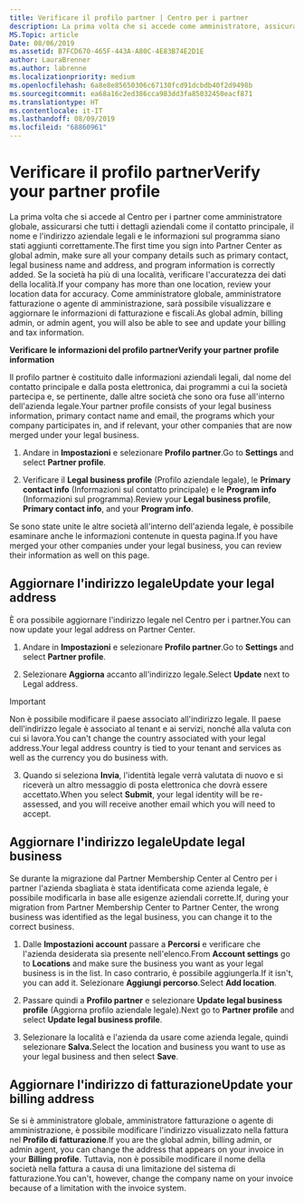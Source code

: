 ```yaml
---
title: Verificare il profilo partner | Centro per i partner
description: La prima volta che si accede come amministratore, assicurarsi che i dettagli di supporto siano corretti, registrare le esenzioni fiscali se appropriato e controllare le informazioni sul contatto nei profili.
MS.Topic: article
Date: 08/06/2019
ms.assetid: B7FCD670-465F-443A-A80C-4E83B74E2D1E
author: LauraBrenner
ms.author: labrenne
ms.localizationpriority: medium
ms.openlocfilehash: 6a8e8e85650306c67130fcd91dcbdb40f2d9498b
ms.sourcegitcommit: ea68a16c2ed386cca983dd3fa85032450eacf871
ms.translationtype: HT
ms.contentlocale: it-IT
ms.lasthandoff: 08/09/2019
ms.locfileid: "68860961"
---
```

# <a name="verify-your-partner-profile"></a><span data-ttu-id="66724-103">Verificare il profilo partner</span><span class="sxs-lookup"><span data-stu-id="66724-103">Verify your partner profile</span></span>

<span data-ttu-id="66724-104">La prima volta che si accede al Centro per i partner come amministratore globale, assicurarsi che tutti i dettagli aziendali come il contatto principale, il nome e l'indirizzo aziendale legali e le informazioni sul programma siano stati aggiunti correttamente.</span><span class="sxs-lookup"><span data-stu-id="66724-104">The first time you sign into Partner Center as  global admin, make sure all your company details such as primary contact, legal business name and address, and program information is correctly added.</span></span> <span data-ttu-id="66724-105">Se la società ha più di una località, verificare l'accuratezza dei dati della località.</span><span class="sxs-lookup"><span data-stu-id="66724-105">If your company has more than one location, review your location data for accuracy.</span></span> <span data-ttu-id="66724-106">Come amministratore globale, amministratore fatturazione o agente di amministrazione, sarà possibile visualizzare e aggiornare le informazioni di fatturazione e fiscali.</span><span class="sxs-lookup"><span data-stu-id="66724-106">As global admin, billing admin, or admin agent, you will also be able to see and update your billing and tax information.</span></span> 

<span data-ttu-id="66724-107">**Verificare le informazioni del profilo partner**</span><span class="sxs-lookup"><span data-stu-id="66724-107">**Verify your partner profile information**</span></span>

<span data-ttu-id="66724-108">Il profilo partner è costituito dalle informazioni aziendali legali, dal nome del contatto principale e dalla posta elettronica, dai programmi a cui la società partecipa e, se pertinente, dalle altre società che sono ora fuse all'interno dell'azienda legale.</span><span class="sxs-lookup"><span data-stu-id="66724-108">Your partner profile consists of your legal business information, primary contact name and email, the programs which your company participates in, and if relevant, your other companies that are now merged under your legal business.</span></span>

1.  <span data-ttu-id="66724-109">Andare in **Impostazioni** e selezionare **Profilo partner**.</span><span class="sxs-lookup"><span data-stu-id="66724-109">Go to **Settings** and select **Partner profile**.</span></span>

2.  <span data-ttu-id="66724-110">Verificare il **Legal business profile** (Profilo aziendale legale), le **Primary contact info** (Informazioni sul contatto principale) e le **Program info** (Informazioni sul programma).</span><span class="sxs-lookup"><span data-stu-id="66724-110">Review your **Legal business profile**, **Primary contact info**, and your **Program info**.</span></span>

<span data-ttu-id="66724-111">Se sono state unite le altre società all'interno dell'azienda legale, è possibile esaminare anche le informazioni contenute in questa pagina.</span><span class="sxs-lookup"><span data-stu-id="66724-111">If you have merged your other companies under your legal business, you can review their information as well on this page.</span></span>

## <a name="update-your-legal-address"></a><span data-ttu-id="66724-112">Aggiornare l'indirizzo legale</span><span class="sxs-lookup"><span data-stu-id="66724-112">Update your legal address</span></span>

<span data-ttu-id="66724-113">È ora possibile aggiornare l'indirizzo legale nel Centro per i partner.</span><span class="sxs-lookup"><span data-stu-id="66724-113">You can now update your legal address on Partner Center.</span></span>

1. <span data-ttu-id="66724-114">Andare in **Impostazioni** e selezionare **Profilo partner**.</span><span class="sxs-lookup"><span data-stu-id="66724-114">Go to **Settings** and select **Partner profile**.</span></span> 

2. <span data-ttu-id="66724-115">Selezionare **Aggiorna** accanto all'indirizzo legale.</span><span class="sxs-lookup"><span data-stu-id="66724-115">Select **Update** next to Legal address.</span></span> 

>[!Important]
><span data-ttu-id="66724-116">Non è possibile modificare il paese associato all'indirizzo legale. Il paese dell'indirizzo legale è associato al tenant e ai servizi, nonché alla valuta con cui si lavora.</span><span class="sxs-lookup"><span data-stu-id="66724-116">You can't change the country associated with your legal address.Your legal address country is tied to your tenant and services as well as the currency you do business with.</span></span> 

3. <span data-ttu-id="66724-117">Quando si seleziona **Invia**, l'identità legale verrà valutata di nuovo e si riceverà un altro messaggio di posta elettronica che dovrà essere accettato.</span><span class="sxs-lookup"><span data-stu-id="66724-117">When you select **Submit**, your legal identity will be re-assessed, and you will receive another email which you will need to accept.</span></span>

## <a name="update-legal-business"></a><span data-ttu-id="66724-118">Aggiornare l'indirizzo legale</span><span class="sxs-lookup"><span data-stu-id="66724-118">Update legal business</span></span>

<span data-ttu-id="66724-119">Se durante la migrazione dal Partner Membership Center al Centro per i partner l'azienda sbagliata è stata identificata come azienda legale, è possibile modificarla in base alle esigenze aziendali corrette.</span><span class="sxs-lookup"><span data-stu-id="66724-119">If, during your migration from Partner Membership Center to Partner Center, the wrong business was identified as the legal business, you can change it to the correct business.</span></span>

1. <span data-ttu-id="66724-120">Dalle **Impostazioni account** passare a **Percorsi** e verificare che l'azienda desiderata sia presente nell'elenco.</span><span class="sxs-lookup"><span data-stu-id="66724-120">From **Account settings** go to **Locations** and make sure the business you want as your legal business is in the list.</span></span> <span data-ttu-id="66724-121">In caso contrario, è possibile aggiungerla.</span><span class="sxs-lookup"><span data-stu-id="66724-121">If it isn't, you can add it.</span></span> <span data-ttu-id="66724-122">Selezionare **Aggiungi percorso**.</span><span class="sxs-lookup"><span data-stu-id="66724-122">Select **Add location**.</span></span>

2.  <span data-ttu-id="66724-123">Passare quindi a **Profilo partner** e selezionare **Update legal business profile** (Aggiorna profilo aziendale legale).</span><span class="sxs-lookup"><span data-stu-id="66724-123">Next go to **Partner profile** and select **Update legal business profile**.</span></span>

3.  <span data-ttu-id="66724-124">Selezionare la località e l'azienda da usare come azienda legale, quindi selezionare **Salva.**</span><span class="sxs-lookup"><span data-stu-id="66724-124">Select the location and business you want to use as your legal business and then select **Save**.</span></span>

## <a name="update-your-billing-address"></a><span data-ttu-id="66724-125">Aggiornare l'indirizzo di fatturazione</span><span class="sxs-lookup"><span data-stu-id="66724-125">Update your billing address</span></span>

<span data-ttu-id="66724-126">Se si è amministratore globale, amministratore fatturazione o agente di amministrazione, è possibile modificare l'indirizzo visualizzato nella fattura nel **Profilo di fatturazione**.</span><span class="sxs-lookup"><span data-stu-id="66724-126">If you are the global admin, billing admin, or admin agent, you can change the address that appears on your invoice in your **Billing profile**.</span></span> <span data-ttu-id="66724-127">Tuttavia, non è possibile modificare il nome della società nella fattura a causa di una limitazione del sistema di fatturazione.</span><span class="sxs-lookup"><span data-stu-id="66724-127">You can't, however, change the company name on your invoice because of a limitation with the invoice system.</span></span>

 


